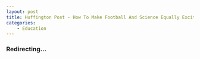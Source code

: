 ```yaml
---
layout: post
title: Huffington Post - How To Make Football And Science Equally Exciting
categories:
    - Education
---
```

<script type="text/javascript">
    window.location = "http://www.huffingtonpost.com/shubhro-saha/football-science-education-exciting_b_836853.html"
</script>

<h3>Redirecting...</h3>
